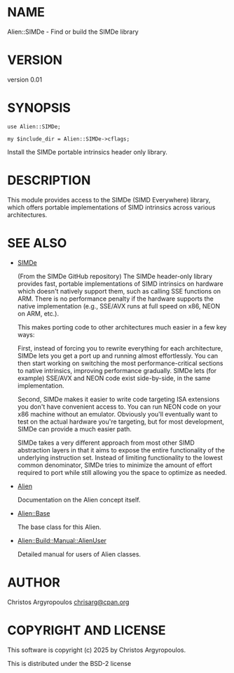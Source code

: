 # NAME

Alien::SIMDe - Find or build the SIMDe library

# VERSION

version 0.01

# SYNOPSIS

    use Alien::SIMDe;
    
    my $include_dir = Alien::SIMDe->cflags;

Install the SIMDe portable intrinsics header only library.

# DESCRIPTION

This module provides access to the SIMDe (SIMD Everywhere) library, which
offers portable implementations of SIMD intrinsics across various architectures.

# SEE ALSO

- [SIMDe](https://github.com/simd-everywhere/simde)

    (From the SIMDe GitHub repository)
    The SIMDe header-only library provides fast, portable implementations of SIMD intrinsics on hardware which doesn't natively support them, such as calling SSE functions on ARM. There is no performance penalty if the hardware supports the native implementation (e.g., SSE/AVX runs at full speed on x86, NEON on ARM, etc.).

    This makes porting code to other architectures much easier in a few key ways:

    First, instead of forcing you to rewrite everything for each architecture, SIMDe lets you get a port up and running almost effortlessly. You can then start working on switching the most performance-critical sections to native intrinsics, improving performance gradually. SIMDe lets (for example) SSE/AVX and NEON code exist side-by-side, in the same implementation.

    Second, SIMDe makes it easier to write code targeting ISA extensions you don't have convenient access to. You can run NEON code on your x86 machine without an emulator. Obviously you'll eventually want to test on the actual hardware you're targeting, but for most development, SIMDe can provide a much easier path.

    SIMDe takes a very different approach from most other SIMD abstraction layers in that it aims to expose the entire functionality of the underlying instruction set. Instead of limiting functionality to the lowest common denominator, SIMDe tries to minimize the amount of effort required to port while still allowing you the space to optimize as needed.

- [Alien](https://metacpan.org/pod/Alien)

    Documentation on the Alien concept itself.

- [Alien::Base](https://metacpan.org/pod/Alien%3A%3ABase)

    The base class for this Alien.

- [Alien::Build::Manual::AlienUser](https://metacpan.org/pod/Alien%3A%3ABuild%3A%3AManual%3A%3AAlienUser)

    Detailed manual for users of Alien classes.

# AUTHOR

Christos Argyropoulos <chrisarg@cpan.org>

# COPYRIGHT AND LICENSE

This software is copyright (c) 2025 by Christos Argyropoulos.

This is distributed under the BSD-2 license
